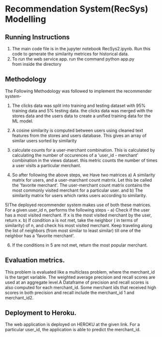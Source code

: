 # Recommendation System(RecSys) Modelling

## Running Instructions
1) The main code file is in the jupyter notebook RecSys2.ipynb. Run this
code to generate the similarity metrices for historical data.
2) To run the web service app. run the command
python app.py  
from inside the directory

## Methodology
The Following Methodology was followed to implement the recommender system-

1) The clicks data was split into training and testing dataset with 95% training data and 5% testing data.
the clicks data was merged with the stores data and the users data to create a unified training data
for the ML model.

2) A cosine similarity is computed between users using cleaned text features from the stores and users database. This gives an array of similar users sorted by similarity

3) calculate counts for a user-merchant combination. This is calculated by calculating the number of occurences of a 'user_id - merchant' combination in the views dataset. this metric counts the number of times a user visits a particular merchant. 

4) So after following the above steps, we Have two matrices a) A similarity matrix for users, and a user-marchant count matrrix. Let this be called the 'favorite merchant'. The user-merchant count matrix contains the most commonly visited merchant for a particular user. and b) The similarity matrix for users which ranks users according to similarity.


5)The deployed recommender system makes use of both these matrices. For a given user_id n, performs the following steps - 
a) Check if the user has a most visited merchant. If x is the most visited merchant by the user, return x.
b) If condition a is not met, take the neighbor ( in terms of similarity) of n, and check his most visited merchant. Keep traveling 
along the list of neighbors (from most similar to least similar) till one
of the neighbor has a 'favorite merchant'.

6) If the conditions in 5 are not met, return the most popular merchant.

## Evaluation metrics.
This problem is evaluated like a multiclass problem, where the merchant_id is the target variable. The weighted average precision and recall scores are used at an aggregate level.A Dataframe of precision and recall scores is also computed for each merchant_id. Some merchant ids that received high scores in both  precision and recall include the merchant_id 1 and merchant_id2. 



## Deployment to Heroku.
The web application is deployed on HEROKU at the given link. For a particular user_id, the application is able to predict the 
merchant_id. 






